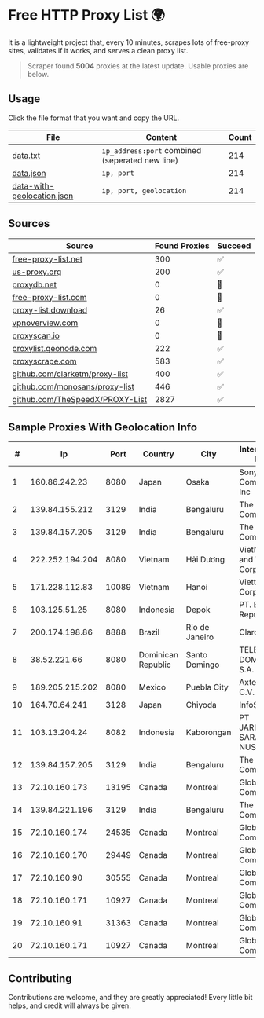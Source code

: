
# Free HTTP Proxy List 🌍

It is a lightweight project that, every 10 minutes, scrapes lots of free-proxy sites, validates if it works, and serves a clean proxy list.


> Scraper found **5004** proxies at the latest update. Usable proxies are below.

## Usage

Click the file format that you want and copy the URL.


|File|Content|Count|
|----|-------|-----|
|[data.txt](https://raw.githubusercontent.com/themiralay/Proxy-List-World/master/data.txt)|`ip_address:port` combined (seperated new line)|214|
|[data.json](https://raw.githubusercontent.com/themiralay/Proxy-List-World/master/data.json)|`ip, port`|214|
|[data-with-geolocation.json](https://raw.githubusercontent.com/themiralay/Proxy-List-World/master/data-with-geolocation.json)|`ip, port, geolocation`|214|

## Sources

|Source|Found Proxies|Succeed|
|------|-------------|-------|
|[free-proxy-list.net](https://free-proxy-list.net)|300|✅|
|[us-proxy.org](https://www.us-proxy.org)|200|✅|
|[proxydb.net](http://proxydb.net)|0|🚫|
|[free-proxy-list.com](https://free-proxy-list.com/?page=&port=&type%5B%5D=http&type%5B%5D=https&up_time=0&search=Search)|0|🚫|
|[proxy-list.download](https://www.proxy-list.download/HTTP)|26|✅|
|[vpnoverview.com](https://vpnoverview.com/privacy/anonymous-browsing/free-proxy-servers)|0|🚫|
|[proxyscan.io](https://www.proxyscan.io)|0|🚫|
|[proxylist.geonode.com](https://proxylist.geonode.com/api/proxy-list?limit=300&page=1&sort_by=lastChecked&sort_type=desc&protocols=http,https)|222|✅|
|[proxyscrape.com](https://api.proxyscrape.com/v2/?request=displayproxies&protocol=http&timeout=10000&country=all&ssl=all&anonymity=all)|583|✅|
|[github.com/clarketm/proxy-list](https://raw.githubusercontent.com/clarketm/proxy-list/master/proxy-list-raw.txt)|400|✅|
|[github.com/monosans/proxy-list](https://raw.githubusercontent.com/monosans/proxy-list/main/proxies/http.txt)|446|✅|
|[github.com/TheSpeedX/PROXY-List](https://raw.githubusercontent.com/TheSpeedX/PROXY-List/master/http.txt)|2827|✅|


## Sample Proxies With Geolocation Info

|#|Ip|Port|Country|City|Internet Service Provider|
|-|--|----|-------|----|-------------------------|
|1|160.86.242.23|8080|Japan|Osaka|Sony Network Communications Inc|
|2|139.84.155.212|3129|India|Bengaluru|The Constant Company, LLC|
|3|139.84.157.205|3129|India|Bengaluru|The Constant Company, LLC|
|4|222.252.194.204|8080|Vietnam|Hải Dương|VietNam Post and Telecom Corporation|
|5|171.228.112.83|10089|Vietnam|Hanoi|Viettel Corporation|
|6|103.125.51.25|8080|Indonesia|Depok|PT. Eka Mas Republik|
|7|200.174.198.86|8888|Brazil|Rio de Janeiro|Claro S.A|
|8|38.52.221.66|8080|Dominican Republic|Santo Domingo|TELECABLE DOMINICANO, S.A.|
|9|189.205.215.202|8080|Mexico|Puebla City|Axtel, S.A.B. de C.V.|
|10|164.70.64.241|3128|Japan|Chiyoda|InfoSphere|
|11|103.13.204.24|8082|Indonesia|Kaborongan|PT JARINGANKU SARANA NUSANTARA|
|12|139.84.157.205|3129|India|Bengaluru|The Constant Company, LLC|
|13|72.10.160.173|13195|Canada|Montreal|GloboTech Communications|
|14|139.84.221.196|3129|India|Bengaluru|The Constant Company, LLC|
|15|72.10.160.174|24535|Canada|Montreal|GloboTech Communications|
|16|72.10.160.170|29449|Canada|Montreal|GloboTech Communications|
|17|72.10.160.90|30555|Canada|Montreal|GloboTech Communications|
|18|72.10.160.171|10927|Canada|Montreal|GloboTech Communications|
|19|72.10.160.91|31363|Canada|Montreal|GloboTech Communications|
|20|72.10.160.171|10927|Canada|Montreal|GloboTech Communications|



## Contributing

Contributions are welcome, and they are greatly appreciated! Every
little bit helps, and credit will always be given.

